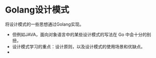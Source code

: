 # Golang设计模式
将设计模式的一些思想通过Golang实现。
- 但例如JAVA，面向对象语言中的某些设计模式的写法在 Go 中会十分的别扭，
- 设计模式学习的重点：设计原则，以及设计模式的使用场景和优缺点。
- 
